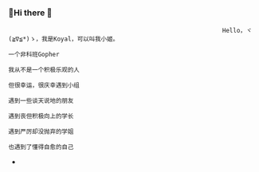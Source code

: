 ### 🙋Hi there 👋

                                                                Hello，ヾ(≧∇≦*)ゝ，我是Koyal，可以叫我小姬。
                                                                             一个非科班Gopher 
                                                                         我从不是一个积极乐观的人
                                                                         但很幸运，很庆幸遇到小组
                                                                         遇到一些谈天说地的朋友
                                                                         遇到丧但积极向上的学长
                                                                         遇到严厉却没抛弃的学姐
                                                                         也遇到了懂得自愈的自己
- 
<!--
**tuwan21/tuwan21** is a ✨ _special_ ✨ repository because its `README.md` (this file) appears on your GitHub profile.

Here are some ideas to get you started:

- 🔭 I’m currently working on ...
- 🌱 I’m currently learning ...
- 👯 I’m looking to collaborate on ...
- 🤔 I’m looking for help with ...
- 💬 Ask me about ...
- 📫 How to reach me: ...
- 😄 Pronouns: ...
- ⚡ Fun fact: ...
-->
